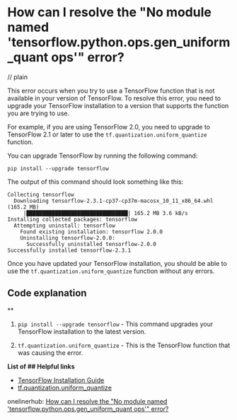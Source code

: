 # How can I resolve the "No module named 'tensorflow.python.ops.gen_uniform_quant ops'" error?
// plain

This error occurs when you try to use a TensorFlow function that is not available in your version of TensorFlow. To resolve this error, you need to upgrade your TensorFlow installation to a version that supports the function you are trying to use.

For example, if you are using TensorFlow 2.0, you need to upgrade to TensorFlow 2.1 or later to use the `tf.quantization.uniform_quantize` function.

You can upgrade TensorFlow by running the following command:

```
pip install --upgrade tensorflow
```

The output of this command should look something like this:

```
Collecting tensorflow
  Downloading tensorflow-2.3.1-cp37-cp37m-macosx_10_11_x86_64.whl (165.2 MB)
     |████████████████████████████████| 165.2 MB 3.6 kB/s
Installing collected packages: tensorflow
  Attempting uninstall: tensorflow
    Found existing installation: tensorflow 2.0.0
    Uninstalling tensorflow-2.0.0:
      Successfully uninstalled tensorflow-2.0.0
Successfully installed tensorflow-2.3.1
```

Once you have updated your TensorFlow installation, you should be able to use the `tf.quantization.uniform_quantize` function without any errors.

## Code explanation
**

1. `pip install --upgrade tensorflow` - This command upgrades your TensorFlow installation to the latest version.

2. `tf.quantization.uniform_quantize` - This is the TensorFlow function that was causing the error.

**List of ## Helpful links**

- [TensorFlow Installation Guide](https://www.tensorflow.org/install)
- [tf.quantization.uniform_quantize](https://www.tensorflow.org/api_docs/python/tf/quantization/uniform_quantize)

onelinerhub: [How can I resolve the "No module named 'tensorflow.python.ops.gen_uniform_quant ops'" error?](https://onelinerhub.com/python-tensorflow/how-can-i-resolve-the--no-module-named--tensorflow-python-ops-gen-uniform-quant-ops---error)